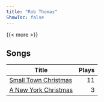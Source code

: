 ```yaml
---
title: "Rob Thomas"
ShowToc: false
---
```


{{< more >}}

## Songs
Title | Plays 
----- | -----: 
[Small Town Christmas](/songs/small-town-christmas) | 11
[A New York Christmas](/songs/a-new-york-christmas) | 3

